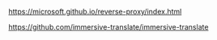 ﻿
https://microsoft.github.io/reverse-proxy/index.html

https://github.com/immersive-translate/immersive-translate